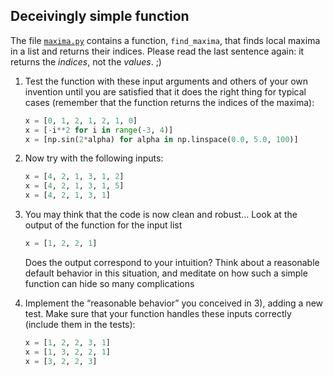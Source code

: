## Deceivingly simple function
The file [`maxima.py`](maxima.py) contains a function, `find_maxima`, that finds local maxima in a list and returns their indices. Please read the last sentence again: it returns the *indices*, not the *values*. ;)

1. Test the function with these input arguments and others of your own invention until you are satisfied that it does the right thing for typical cases (remember that the function returns the indices of the maxima):
   
    ```python
    x = [0, 1, 2, 1, 2, 1, 0]
    x = [-i**2 for i in range(-3, 4)]
    x = [np.sin(2*alpha) for alpha in np.linspace(0.0, 5.0, 100)]
    ```

2. Now try with the following inputs:
   ```python
   x = [4, 2, 1, 3, 1, 2]
   x = [4, 2, 1, 3, 1, 5]
   x = [4, 2, 1, 3, 1]
   ```
3. You may think that the code is now clean and robust... Look at the output of the function for the input list
    
    ```python
    x = [1, 2, 2, 1]
    ```
    Does the output correspond to your intuition? Think about a reasonable default behavior in this situation, and meditate on how such a simple function can hide so many complications

4. Implement the “reasonable behavior” you conceived in 3), adding a new test.
   Make sure that your function handles these inputs correctly (include them in the tests):
   ```python
   x = [1, 2, 2, 3, 1]
   x = [1, 3, 2, 2, 1]
   x = [3, 2, 2, 3]
   ```
